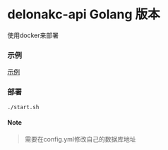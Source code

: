 # delonakc-api Golang 版本

使用docker来部署

### 示例

[示例](https://go.delonakc.com/v1/article/5a79b4cc372c124ff8222003)

### 部署


    ./start.sh
    
    
#### Note

> 需要在config.yml修改自己的数据库地址